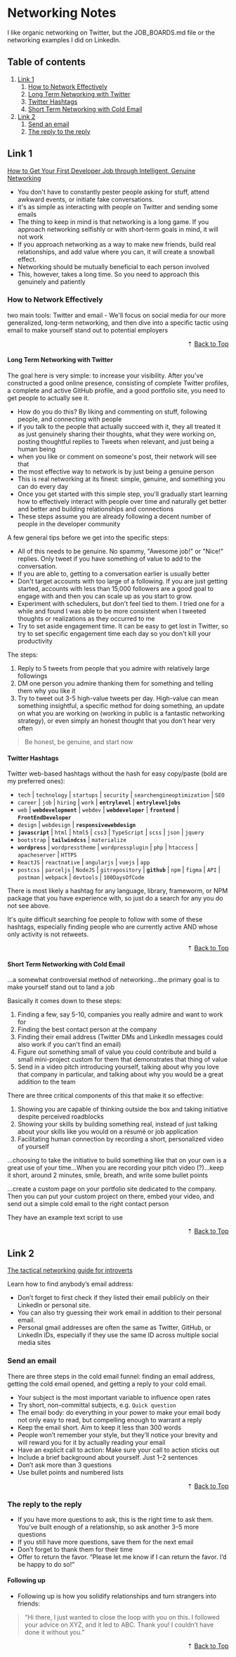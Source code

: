 # Networking Notes

I like organic networking on Twitter, but the JOB_BOARDS.md file or the networking examples I did on LinkedIn.

<div id="back-to-top"></div>

## Table of contents

1. [Link 1](#link-1)
   1. [How to Network Effectively](#how-to-network-effectively)
   1. [Long Term Networking with Twitter](#long-term-networking-with-twitter)
   1. [Twitter Hashtags](#twitter-hashtags)
   1. [Short Term Networking with Cold Email](#short-term-networking-with-cold-email)
1. [Link 2](#link-2)
   1. [Send an email](#send-an-email)
   1. [The reply to the reply](#the-reply-to-the-reply)

## Link 1

[How to Get Your First Developer Job through Intelligent, Genuine Networking](https://www.freecodecamp.org/news/networking-for-aspiring-developers/)

- You don't have to constantly pester people asking for stuff, attend awkward events, or initiate fake conversations.
- it's as simple as interacting with people on Twitter and sending some emails
- The thing to keep in mind is that networking is a long game. If you approach networking selfishly or with short-term goals in mind, it will not work
- If you approach networking as a way to make new friends, build real relationships, and add value where you can, it will create a snowball effect.
- Networking should be mutually beneficial to each person involved
- This, however, takes a long time. So you need to approach this genuinely and patiently

### How to Network Effectively

two main tools: Twitter and email - We'll focus on social media for our more generalized, long-term networking, and then dive into a specific tactic using email to make yourself stand out to potential employers

<div align="right">&#8673; <a href="#back-to-top" title="Table of Contents">Back to Top</a></div>

#### Long Term Networking with Twitter

The goal here is very simple: to increase your visibility. After you've constructed a good online presence, consisting of complete Twitter profiles, a complete and active GitHub profile, and a good portfolio site, you need to get people to actually see it.

- How do you do this? By liking and commenting on stuff, following people, and connecting with people
- if you talk to the people that actually succeed with it, they all treated it as just genuinely sharing their thoughts, what they were working on, posting thoughtful replies to Tweets when relevant, and just being a human being
- when you like or comment on someone's post, their network will see that
- the most effective way to network is by just being a genuine person
- This is real networking at its finest: simple, genuine, and something you can do every day
- Once you get started with this simple step, you'll gradually start learning how to effectively interact with people over time and naturally get better and better and building relationships and connections
- These steps assume you are already following a decent number of people in the developer community

A few general tips before we get into the specific steps:

- All of this needs to be genuine. No spammy, "Awesome job!" or "Nice!" replies. Only tweet if you have something of value to add to the conversation.
- If you are able to, getting to a conversation earlier is usually better
- Don't target accounts with too large of a following. If you are just getting started, accounts with less than 15,000 followers are a good goal to engage with and then you can scale up as you start to grow.
- Experiment with schedulers, but don't feel tied to them. I tried one for a while and found I was able to be more consistent when I tweeted thoughts or realizations as they occurred to me
- Try to set aside engagement time. It can be easy to get lost in Twitter, so try to set specific engagement time each day so you don't kill your productivity

The steps:

1. Reply to 5 tweets from people that you admire with relatively large followings
1. DM one person you admire thanking them for something and telling them why you like it
1. Try to tweet out 3-5 high-value tweets per day. High-value can mean something insightful, a specific method for doing something, an update on what you are working on (working in public is a fantastic networking strategy), or even simply an honest thought that you don't hear very often

> Be honest, be genuine, and start now

#### Twitter Hashtags

Twitter web-based hashtags without the hash for easy copy/paste (bold are my preferred ones):

- `tech` | `technology` | `startups` | `security` | `searchengineoptimization` | `SEO`
- `career` | `job` | `hiring` | `work` | **`entrylevel`** | **`entryleveljobs`**
- `web` | **`webdevelopment`** | `webdev` | **`webdeveloper`** | **`frontend`** | **`FrontEndDeveloper`**
- `design` | `webdesign` | **`responsivewebdesign`**
- **`javascript`** | `html` | `html5` | `css3` | `TypeScript` | `scss` | `json` | `jquery`
- `bootstrap` | **`tailwindcss`** | `materialize`
- **`wordpress`** | `wordpresstheme` | `wordpressplugin` | `php` | `htaccess` | `apacheserver` | `HTTPS`
- `ReactJS` | `reactnative` | `angularjs` | `vuejs` | `app`
- `postcss` | `parceljs` | `NodeJS` | `gitrepository` | **`github`** | `npm` | `figma` | `API` | `postman` | `webpack` | `devtools` | `100DaysOfCode`

There is most likely a hashtag for any language, library, frameworm, or NPM package that you have experience with, so just do a search for any you do not see above.

It's quite difficult searching foe people to follow with some of these hashtags, especially finding people who are currently active AND whose only activity is not retweets.

<!-- finished "web" line and "javascript" on the line below that-->

<div align="right">&#8673; <a href="#back-to-top" title="Table of Contents">Back to Top</a></div>

#### Short Term Networking with Cold Email

...a somewhat controversial method of networking...the primary goal is to make yourself stand out to land a job

Basically it comes down to these steps:

1. Finding a few, say 5-10, companies you really admire and want to work for
1. Finding the best contact person at the company
1. Finding their email address (Twitter DMs and LinkedIn messages could also work if you can't find an email)
1. Figure out something small of value you could contribute and build a small mini-project custom for them that demonstrates that thing of value
1. Send in a video pitch introducing yourself, talking about why you love that company in particular, and talking about why you would be a great addition to the team

There are three critical components of this that make it so effective:

1. Showing you are capable of thinking outside the box and taking initiative despite perceived roadblocks
1. Showing your skills by building something real, instead of just talking about your skills like you would on a résumé or job application
1. Facilitating human connection by recording a short, personalized video of yourself

...choosing to take the initiative to build something like that on your own is a great use of your time...When you are recording your pitch video (?)...keep it short, around 2 minutes, smile, breath, and write some bullet points

...create a custom page on your portfolio site dedicated to the company. Then you can put your custom project on there, embed your video, and send out a simple cold email to the right contact person

They have an example text script to use

<div align="right">&#8673; <a href="#back-to-top" title="Table of Contents">Back to Top</a></div>

## Link 2

[The tactical networking guide for introverts](https://www.freecodecamp.org/news/the-tactical-networking-guide-for-introverts-aadd93b09849/)

Learn how to find anybody’s email address:

- Don’t forget to first check if they listed their email publicly on their LinkedIn or personal site.
- You can also try guessing their work email in addition to their personal email.
- Personal gmail addresses are often the same as Twitter, GitHub, or LinkedIn IDs, especially if they use the same ID across multiple social media sites

### Send an email

There are three steps in the cold email funnel: finding an email address, getting the cold email opened, and getting a reply to your cold email.

- Your subject is the most important variable to influence open rates
- Try short, non-committal subjects, e.g. `Quick question`
- The email body: do everything in your power to make your email body not only easy to read, but compelling enough to warrant a reply
- Keep the email short. Aim to keep it less than 300 words
- People won’t remember your style, but they’ll notice your brevity and will reward you for it by actually reading your email
- Have an explicit call to action: Make sure your call to action sticks out
- Include a brief background about yourself. Just 1–2 sentences
- Don’t ask more than 3 questions
- Use bullet points and numbered lists

<div align="right">&#8673; <a href="#back-to-top" title="Table of Contents">Back to Top</a></div>

### The reply to the reply

- If you have more questions to ask, this is the right time to ask them. You’ve built enough of a relationship, so ask another 3–5 more questions
- If you still have more questions, save them for the next email
- Don’t forget to thank them for their time
- Offer to return the favor. “Please let me know if I can return the favor. I’d be happy to do so!”

#### Following up

- Following up is how you solidify relationships and turn strangers into friends:

> “Hi there, I just wanted to close the loop with you on this. I followed your advice on XYZ, and it led to ABC. Thank you! I couldn’t have done it without you.”

<div align="right">&#8673; <a href="#back-to-top" title="Table of Contents">Back to Top</a></div>
